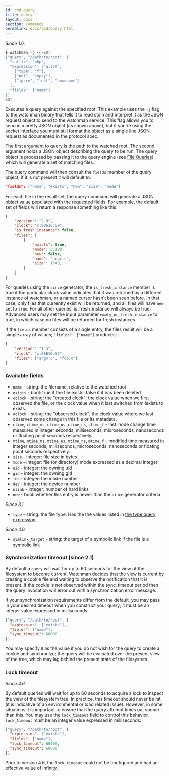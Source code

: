 ```yaml
---
id: cmd.query
title: query
layout: docs
section: Commands
permalink: docs/cmd/query.html
---
```


*Since 1.6.*

```bash
$ watchman -j <<-EOT
["query", "/path/to/root", {
  "suffix": "php",
  "expression": ["allof",
    ["type", "f"],
    ["not", "empty"],
    ["ipcre", "test", "basename"]
  ],
  "fields": ["name"]
}]
EOT
```

Executes a query against the specified root. This example uses the `-j` flag to
the watchman binary that tells it to read stdin and interpret it as the JSON
request object to send to the watchman service.  This flag allows you to send
in a pretty JSON object (as shown above), but if you're using the socket
interface you must still format the object as a single line JSON request as
documented in the protocol spec.

The first argument to query is the path to the watched root.  The second
argument holds a JSON object describing the query to be run.  The query object
is processed by passing it to the query engine (see [File Queries](
/watchman/docs/file-query.html)) which will generate a set of matching files.

The query command will then consult the `fields` member of the query object;
if it is not present it will default to:

```json
"fields": ["name", "exists", "new", "size", "mode"]
```

For each file in the result set, the query command will generate a JSON object
value populated with the requested fields.  For example, the default set of
fields will return a response something like this:

```json
{
    "version": "2.9",
    "clock": "c:80616:59",
    "is_fresh_instance": false,
    "files": [
        {
            "exists": true,
            "mode": 33188,
            "new": false,
            "name": "argv.c",
            "size": 1340,
        }
    ]
}
```

For queries using the `since` generator, the `is_fresh_instance` member is true
if the particular clock value indicates that it was returned by a different
instance of watchman, or a named cursor hasn't been seen before. In that case,
only files that currently exist will be returned, and all files will have `new`
set to `true`. For all other queries, is_fresh_instance will always be true.
Advanced users may set the input parameter `empty_on_fresh_instance` to true,
in which case no files will be returned for fresh instances.

If the `fields` member consists of a single entry, the files result will be a
simple array of values; ```"fields": ["name"]``` produces:

```json
{
    "version": "1.5",
    "clock": "c:80616:59",
    "files": ["argv.c", "foo.c"]
}
```

### Available fields

 * `name` - string: the filename, relative to the watched root
 * `exists` - bool: true if the file exists, false if it has been deleted
 * `cclock` - string: the "created clock"; the clock value when we first
observed the file, or the clock value when it last switched from
!exists to exists.
 * `oclock` - string: the "observed clock"; the clock value where we last
observed some change in this file or its metadata.
 * `ctime`, `ctime_ms`, `ctime_us`, `ctime_ns`, `ctime_f` -
last inode change time measured in integer seconds, milliseconds,
microseconds, nanoseconds or floating point seconds respectively.
 * `mtime`, `mtime_ms`, `mtime_us`, `mtime_ns`, `mtime_f` -
modified time measured in integer seconds, milliseconds,
microseconds, nanoseconds or floating point seconds respectively.
 * `size` - integer: file size in bytes
 * `mode` - integer: file (or directory) mode expressed as a decimal integer
 * `uid` - integer: the owning uid
 * `gid` - integer: the owning gid
 * `ino` - integer: the inode number
 * `dev` - integer: the device number
 * `nlink` - integer: number of hard links
 * `new` - bool: whether this entry is newer than the `since` generator criteria

*Since 3.1.*

 * `type` - string: the file type. Has the
   the values listed in [the type query expression](../expr/type.html)

*Since 4.6.*

 * `symlink_target` - string: the target of a symbolic link if the file is a symbolic link

### Synchronization timeout (since 2.1)

By default a `query` will wait for up to 60 seconds for the view of the
filesystem to become current.  Watchman decides that the view is current by
creating a cookie file and waiting to observe the notification that it is
present.  If the cookie is not observed within the sync_timeout period then the
query invocation will error out with a synchronization error message.

If your synchronization requirements differ from the default, you may pass in
your desired timeout when you construct your query; it must be an integer value
expressed in milliseconds:

```json
["query", "/path/to/root", {
  "expression": ["exists"],
  "fields": ["name"],
  "sync_timeout": 60000
}]
```

You may specify `0` as the value if you do not wish for the query to create
a cookie and synchronize; the query will be evaluated over the present view
of the tree, which may lag behind the present state of the filesystem.

### Lock timeout

*Since 4.6.*

By default queries will wait for up to 60 seconds to acquire a lock to inspect
the view of the filesystem tree.  In practice, this timeout should never be hit
(it is indicative of an environmental or load related issue).  However, in some
situations it is important to ensure that the query attempt times out sooner
than this.  You may use the `lock_timeout` field to control this behavior.
`lock_timeout` must be an integer value expressed in milliseconds:

```json
["query", "/path/to/root", {
  "expression": ["exists"],
  "fields": ["name"],
  "lock_timeout": 60000,
  "sync_timeout": 60000
}]
```

Prior to version 4.6, the `lock_timeout` could not be configured and had an
effective value of infinity.
